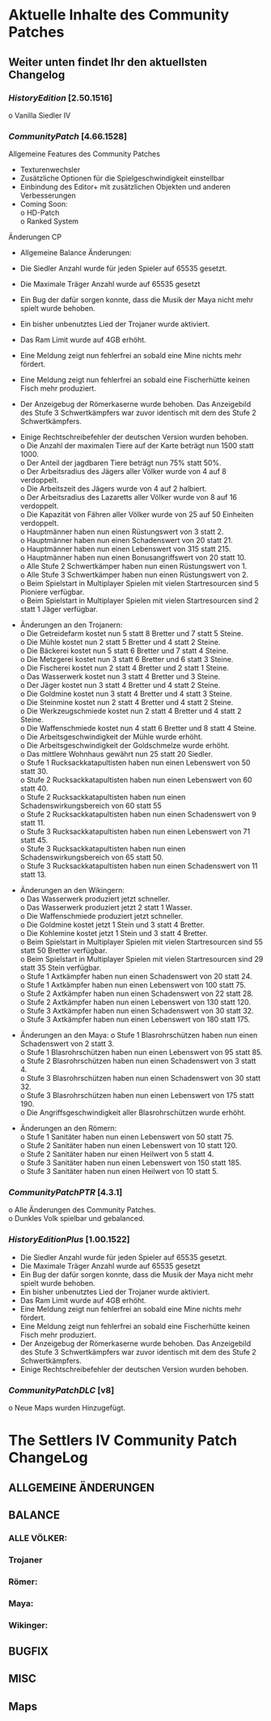 
# Aktuelle Inhalte des Community Patches
## Weiter unten findet Ihr den aktuellsten Changelog

### *HistoryEdition* [2.50.1516]

o	Vanilla Siedler IV


### *CommunityPatch* [4.66.1528]
Allgemeine Features des Community Patches  
-	Texturenwechsler  
-	Zusätzliche Optionen für die Spielgeschwindigkeit einstellbar  
-	Einbindung des Editor+ mit zusätzlichen Objekten und anderen Verbesserungen  
-	Coming Soon:  
o	HD-Patch  
o	Ranked System  
 
Änderungen CP
-	Allgemeine Balance Änderungen:  
-	Die Siedler Anzahl wurde für jeden Spieler auf 65535 gesetzt.     
-	Die Maximale Träger Anzahl wurde auf 65535 gesetzt    
-	Ein Bug der dafür sorgen konnte, dass die Musik der Maya nicht mehr spielt wurde behoben.    
-	Ein bisher unbenutztes Lied der Trojaner wurde aktiviert.    
-	Das Ram Limit wurde auf 4GB erhöht.     
-	Eine Meldung zeigt nun fehlerfrei an sobald eine Mine nichts mehr fördert.    
-	Eine Meldung zeigt nun fehlerfrei an sobald eine Fischerhütte keinen Fisch mehr produziert.    
-	Der Anzeigebug der Römerkaserne wurde behoben. Das Anzeigebild des Stufe 3 Schwertkämpfers war zuvor identisch mit dem des Stufe 2 Schwertkämpfers.    
-	Einige Rechtschreibefehler der deutschen Version wurden behoben.   
o	Die Anzahl der maximalen Tiere auf der Karte beträgt nun 1500 statt 1000.  
o	Der Anteil der jagdbaren Tiere beträgt nun 75% statt 50%.  
o	Der Arbeitsradius des Jägers aller Völker wurde von 4 auf 8 verdoppelt.  
o	Die Arbeitszeit des Jägers wurde von 4 auf 2 halbiert.  
o	Der Arbeitsradius des Lazaretts aller Völker wurde von 8 auf 16 verdoppelt.  
o	Die Kapazität von Fähren aller Völker wurde von 25 auf 50 Einheiten verdoppelt.  
o	Hauptmänner haben nun einen Rüstungswert von 3 statt 2.  
o	Hauptmänner haben nun einen Schadenswert von 20 statt 21.  
o	Hauptmänner haben nun einen Lebenswert von 315 statt 215.  
o	Hauptmänner haben nun einen Bonusangriffswert von 20 statt 10.  
o	Alle Stufe 2 Schwertkämper haben nun einen Rüstungswert von 1.  
o	Alle Stufe 3 Schwertkämper haben nun einen Rüstungswert von 2.  
o	Beim Spielstart in Multiplayer Spielen mit vielen Startresourcen sind 5 Pioniere verfügbar.  
o	Beim Spielstart in Multiplayer Spielen mit vielen Startresourcen sind 2 statt 1 Jäger verfügbar.  

-	Änderungen an den Trojanern:   
o	Die Getreidefarm kostet nun 5 statt 8 Bretter und 7 statt 5 Steine.  
o	Die Mühle kostet nun 2 statt 5 Bretter und 4 statt 2 Steine.  
o	Die Bäckerei kostet nun 5 statt 6 Bretter und 7 statt 4 Steine.  
o	Die Metzgerei kostet nun 3 statt 6 Bretter und 6 statt 3 Steine.  
o	Die Fischerei kostet nun 2 statt 4 Bretter und 2 statt 1 Steine.  
o	Das Wasserwerk kostet nun 3 statt 4 Bretter und 3 Steine.  
o	Der Jäger kostet nun 3 statt 4 Bretter und 4 statt 2 Steine.  
o	Die Goldmine kostet nun 3 statt 4 Bretter und 4 statt 3 Steine.  
o	Die Steinmine kostet nun 2 statt 4 Bretter und 4 statt 2 Steine.  
o	Die Werkzeugschmiede kostet nun 2 statt 4 Bretter und 4 statt 2 Steine.  
o	Die Waffenschmiede kostet nun 4 statt 6 Bretter und 8 statt 4 Steine.  
o	Die Arbeitsgeschwindigkeit der Mühle wurde erhöht.  
o	Die Arbeitsgeschwindigkeit der Goldschmelze wurde erhöht.  
o	Das mittlere Wohnhaus gewährt nun 25 statt 20 Siedler.  
o	Stufe 1 Rucksackkatapultisten haben nun einen Lebenswert von 50 statt 30.  
o	Stufe 2 Rucksackkatapultisten haben nun einen Lebenswert von 60 statt 40.  
o	Stufe 2 Rucksackkatapultisten haben nun einen Schadenswirkungsbereich von 60 statt 55  
o	Stufe 2 Rucksackkatapultisten haben nun einen Schadenswert von 9 statt 11.  
o	Stufe 3 Rucksackkatapultisten haben nun einen Lebenswert von 71 statt 45.  
o	Stufe 3 Rucksackkatapultisten haben nun einen Schadenswirkungsbereich von 65 statt 50.  
o	Stufe 3 Rucksackkatapultisten haben nun einen Schadenswert von 11 statt 13.  

-	Änderungen an den Wikingern:  
o	Das Wasserwerk produziert jetzt schneller.  
o	Das Wasserwerk produziert jetzt 2 statt 1 Wasser.  
o	Die Waffenschmiede produziert jetzt schneller.  
o	Die Goldmine kostet jetzt 1 Stein und 3 statt 4 Bretter.  
o	Die Kohlemine kostet jetzt 1 Stein und 3 statt 4 Bretter.  
o	Beim Spielstart in Multiplayer Spielen mit vielen Startresourcen sind 55 statt 50 Bretter verfügbar.  
o	Beim Spielstart in Multiplayer Spielen mit vielen Startresourcen sind 29 statt 35 Stein verfügbar.  
o	Stufe 1 Axtkämpfer haben nun einen Schadenswert von 20 statt 24.  
o	Stufe 1 Axtkämpfer haben nun einen Lebenswert von 100 statt 75.  
o	Stufe 2 Axtkämpfer haben nun einen Schadenswert von 22 statt 28.  
o	Stufe 2 Axtkämpfer haben nun einen Lebenswert von 130 statt 120.  
o	Stufe 3 Axtkämpfer haben nun einen Schadenswert von 30 statt 32.  
o	Stufe 3 Axtkämpfer haben nun einen Lebenswert von 180 statt 175.  

-	Änderungen an den Maya:
o	Stufe 1 Blasrohrschützen haben nun einen Schadenswert von 2 statt 3.  
o	Stufe 1 Blasrohrschützen haben nun einen Lebenswert von 95 statt 85.  
o	Stufe 2 Blasrohrschützen haben nun einen Schadenswert von 3 statt 4.  
o	Stufe 3 Blasrohrschützen haben nun einen Schadenswert von 30 statt 32.  
o	Stufe 3 Blasrohrschützen haben nun einen Lebenswert von 175 statt 190.  
o	Die Angriffsgeschwindigkeit aller Blasrohrschützen wurde erhöht.  

-	Änderungen an den Römern:  
o	Stufe 1 Sanitäter haben nun einen Lebenswert von 50 statt 75.  
o	Stufe 2 Sanitäter haben nun einen Lebenswert von 10 statt 120.  
o	Stufe 2 Sanitäter haben nur einen Heilwert von 5 statt 4.  
o	Stufe 3 Sanitäter haben nun einen Lebenswert von 150 statt 185.  
o	Stufe 3 Sanitäter haben nun einen Heilwert von 10 statt 5.  

### *CommunityPatchPTR* [4.3.1]



o	Alle Änderungen des Community Patches.  
o	Dunkles Volk spielbar und gebalanced.  

### *HistoryEditionPlus* [1.00.1522]
  
-	Die Siedler Anzahl wurde für jeden Spieler auf 65535 gesetzt.     
-	Die Maximale Träger Anzahl wurde auf 65535 gesetzt    
-	Ein Bug der dafür sorgen konnte, dass die Musik der Maya nicht mehr spielt wurde behoben.    
-	Ein bisher unbenutztes Lied der Trojaner wurde aktiviert.    
-	Das Ram Limit wurde auf 4GB erhöht.     
-	Eine Meldung zeigt nun fehlerfrei an sobald eine Mine nichts mehr fördert.    
-	Eine Meldung zeigt nun fehlerfrei an sobald eine Fischerhütte keinen Fisch mehr produziert.    
-	Der Anzeigebug der Römerkaserne wurde behoben. Das Anzeigebild des Stufe 3 Schwertkämpfers war zuvor identisch mit dem des Stufe 2 Schwertkämpfers.    
-	Einige Rechtschreibefehler der deutschen Version wurden behoben.   


### *CommunityPatchDLC* [v8]

o	Neue Maps wurden Hinzugefügt.  


# The Settlers IV Community Patch ChangeLog

## ALLGEMEINE ÄNDERUNGEN

## BALANCE

### ALLE VÖLKER:

### Trojaner

### Römer:

### Maya: 

### Wikinger:

## BUGFIX

## MISC

## Maps


  


